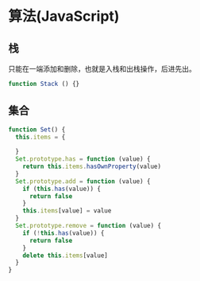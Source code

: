 # 算法(JavaScript)

## 栈

只能在一端添加和删除，也就是入栈和出栈操作，后进先出。

```javascript
function Stack () {}
```

## 集合

```javascript
function Set() {
  this.items = {
    
  }
  Set.prototype.has = function (value) {
    return this.items.hasOwnProperty(value)
  }
  Set.prototype.add = function (value) {
    if (this.has(value)) {
      return false
    }
    this.items[value] = value
  }
  Set.prototype.remove = function (value) {
    if (!this.has(value)) {
      return false
    }
    delete this.items[value]
  }
}
```

